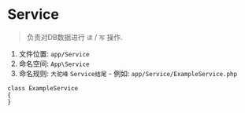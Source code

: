 # Service

> 负责对DB数据进行 `读` / `写` 操作.

1. 文件位置: `app/Service`
2. 命名空间: `App\Service`
3. 命名规则: `大驼峰` `Service结尾` - 例如: `app/Service/ExampleService.php`

```
class ExampleService 
{
}
```
